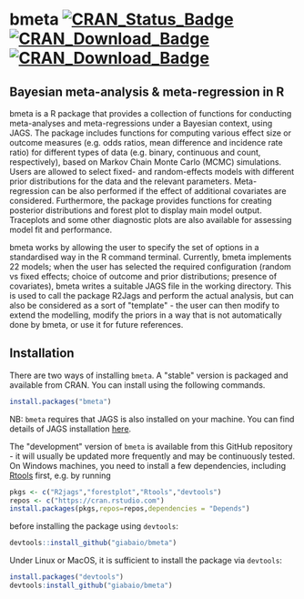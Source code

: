 # bmeta [![CRAN_Status_Badge](http://www.r-pkg.org/badges/version/bmeta)](https://cran.r-project.org/package=bmeta)[![CRAN_Download_Badge](http://cranlogs.r-pkg.org/badges/bmeta)](https://cran.r-project.org/package=bmeta)[![CRAN_Download_Badge](http://cranlogs.r-pkg.org/badges/grand-total/bmeta?color=orange)](http://cranlogs.r-pkg.org/badges/grand-total/bmeta?color=orange)
## Bayesian meta-analysis & meta-regression in R

bmeta is a R package that provides a collection of functions for conducting meta-analyses and meta-regressions under a Bayesian context, using JAGS. The package includes functions for computing various effect size or outcome measures (e.g. odds ratios, mean difference and incidence rate ratio) for different types of data (e.g. binary, continuous and count, respectively), based on Markov Chain Monte Carlo (MCMC) simulations. Users are allowed to select fixed- and random-effects models with different prior distributions for the data and the relevant parameters. Meta-regression can be also performed if the effect of additional covariates are considered. Furthermore, the package provides functions for creating posterior distributions and forest plot to display main model output. Traceplots and some other diagnostic plots are also available for assessing model fit and performance.

bmeta works by allowing the user to specify the set of options in a standardised way in the R command terminal. Currently, bmeta implements 22 models; when the user has selected the required configuration (random vs fixed effects; choice of outcome and prior distributions; presence of covariates), bmeta writes a suitable JAGS file in the working directory. This is used to call the package R2Jags and perform the actual analysis, but can also be considered as a sort of "template" - the user can then modify to extend the modelling, modify the priors in a way that is not automatically done by bmeta, or use it for future references.



## Installation
There are two ways of installing `bmeta`. A "stable" version is packaged and available from CRAN. You can install using the following commands.
```R
install.packages("bmeta")
```
NB: `bmeta` requires that JAGS is also installed on your machine. You can find details of JAGS installation [here](mcmc-jags.sourceforge.net/).

The "development" version of `bmeta` is available from this GitHub repository - it will usually be updated more frequently and may be continuously tested. On Windows machines, you need to install a few dependencies, including [Rtools](https://cran.r-project.org/bin/windows/Rtools/) first, e.g. by running
```R
pkgs <- c("R2jags","forestplot","Rtools","devtools")
repos <- c("https://cran.rstudio.com") 
install.packages(pkgs,repos=repos,dependencies = "Depends")
```
before installing the package using `devtools`:
```R
devtools::install_github("giabaio/bmeta")
```
Under Linux or MacOS, it is sufficient to install the package via `devtools`:
```R
install.packages("devtools")
devtools:install_github("giabaio/bmeta")
```
